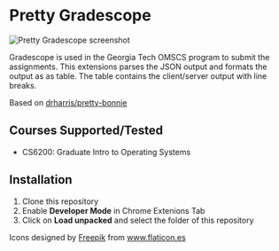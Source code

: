 # Pretty Gradescope

![Pretty Gradescope screenshot](https://kchimbo.b-cdn.net/pretty-gradescope.JPG)

Gradescope is used in the Georgia Tech OMSCS program to submit the assignments. This extensions parses the JSON output and formats the output as as table. The table contains the client/server output with line breaks.

Based on [drharris/pretty-bonnie](https://github.com/drharris/pretty-bonnie)

## Courses Supported/Tested

- CS6200: Graduate Intro to Operating Systems

## Installation

1. Clone this repository
2. Enable **Developer Mode** in Chrome Extenions Tab
3. Click on **Load unpacked** and select the folder of this repository

Icons designed by <a href="https://www.flaticon.es/autores/freepik" title="Freepik">Freepik</a> from <a href="https://www.flaticon.es/" title="Flaticon">www.flaticon.es</a></div>

